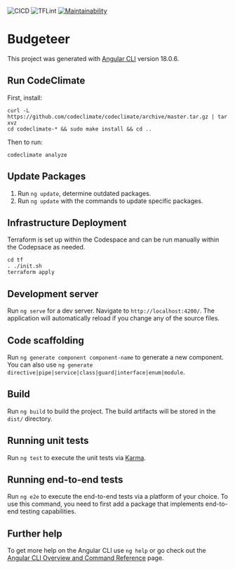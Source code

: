 ![CICD](https://github.com/dfar-io/budgeteer/actions/workflows/cicd.yml/badge.svg)
![TFLint](https://github.com/dfar-io/budgeteer/actions/workflows/tflint.yml/badge.svg)
[![Maintainability](https://api.codeclimate.com/v1/badges/66f6382b0c80a71ea41f/maintainability)](https://codeclimate.com/github/dfar-io/budgeteer/maintainability)

# Budgeteer

This project was generated with [Angular CLI](https://github.com/angular/angular-cli) version 18.0.6.

## Run CodeClimate

First, install:

```
curl -L https://github.com/codeclimate/codeclimate/archive/master.tar.gz | tar xvz
cd codeclimate-* && sudo make install && cd ..
```

Then to run:

```
codeclimate analyze
```

## Update Packages

1. Run `ng update`, determine outdated packages.
2. Run `ng update` with the commands to update specific packages.

## Infrastructure Deployment

Terraform is set up within the Codespace and can be run manually within the Codepsace as needed.

```
cd tf
. ./init.sh
terraform apply
```

## Development server

Run `ng serve` for a dev server. Navigate to `http://localhost:4200/`. The application will automatically reload if you change any of the source files.

## Code scaffolding

Run `ng generate component component-name` to generate a new component. You can also use `ng generate directive|pipe|service|class|guard|interface|enum|module`.

## Build

Run `ng build` to build the project. The build artifacts will be stored in the `dist/` directory.

## Running unit tests

Run `ng test` to execute the unit tests via [Karma](https://karma-runner.github.io).

## Running end-to-end tests

Run `ng e2e` to execute the end-to-end tests via a platform of your choice. To use this command, you need to first add a package that implements end-to-end testing capabilities.

## Further help

To get more help on the Angular CLI use `ng help` or go check out the [Angular CLI Overview and Command Reference](https://angular.dev/tools/cli) page.
